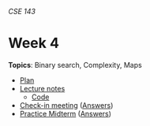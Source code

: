 _CSE 143_
# Week 4
__Topics__: Binary search, Complexity, Maps
* [Plan](plan.md)
* [Lecture notes](lecture-notes.md)
	* [Code](code)
* [Check-in meeting](check-in-meeting.md)  ([Answers](check-in-meeting-answers.md))
* [Practice Midterm](../../exams/midterm/practice-midterm.md)  ([Answers](../../exams/midterm/practice-midterm-answers.md))
